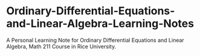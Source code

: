 # Ordinary-Differential-Equations-and-Linear-Algebra-Learning-Notes
A Personal Learning Note for Ordinary Differential Equations and Linear Algebra, Math 211 Course in Rice University.
